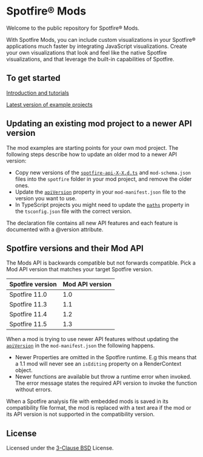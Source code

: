# Spotfire® Mods

Welcome to the public repository for Spotfire® Mods.

With Spotfire Mods, you can include custom visualizations in your Spotfire® applications much faster by integrating JavaScript visualizations. Create your own visualizations that look and feel like the native Spotfire visualizations, and that leverage the built-in capabilities of Spotfire.

## To get started

[Introduction and tutorials](https://spotfiresoftware.github.io/spotfire-mods/docs/)

[Latest version of example projects](https://github.com/spotfiresoftware/spotfire-mods/releases/latest)

## Updating an existing mod project to a newer API version

The mod examples are starting points for your own mod project. The following steps describe how to update an older mod to a newer API version:

- Copy new versions of the [`spotfire-api-X-X.d.ts`](https://github.com/spotfiresoftware/spotfire-mods/tree/master/examples/js-dev-barchart/spotfire) and `mod-schema.json` files into the `spotfire` folder in your mod project, and remove the older ones.
- Update the [`apiVersion`](https://github.com/spotfiresoftware/spotfire-mods/blob/7be343f007d2ec9f3d36e5078419b57674db8467/examples/js-dev-barchart/src/mod-manifest.json#L2) property in your `mod-manifest.json` file to the version you want to use.
- In TypeScript projects you might need to update the [`paths`](https://github.com/spotfiresoftware/spotfire-mods/blob/7be343f007d2ec9f3d36e5078419b57674db8467/examples/ts-spiderchart-d3/tsconfig.json#L17) property in the `tsconfig.json` file with the correct version.

The declaration file contains all new API features and each feature is documented with a @version attribute.

## Spotfire versions and their Mod API

The Mods API is backwards compatible but not forwards compatible. Pick a Mod API version that matches your target Spotfire version.

| Spotfire version | Mod API version |
|------------------|-----------------|
| Spotfire 11.0    | 1.0             |
| Spotfire 11.3    | 1.1             |
| Spotfire 11.4    | 1.2             |
| Spotfire 11.5    | 1.3             |

When a mod is trying to use newer API features without updating the [`apiVersion`](https://github.com/spotfiresoftware/spotfire-mods/blob/7be343f007d2ec9f3d36e5078419b57674db8467/examples/js-dev-barchart/src/mod-manifest.json#L2) in the `mod-manifest.json` the following happens.

- Newer Properties are omitted in the Spotfire runtime. E.g this means that a 1.1 mod will never see an `isEditing` property on a RenderContext object.
- Newer functions are available but throw a runtime error when invoked. The error message states the required API version to invoke the function without errors.

When a Spotfire analysis file with embedded mods is saved in its compatibility file format, the mod is replaced with a text area if the mod or its API version is not supported in the compatibility version.

## License

Licensed under the [3-Clause BSD](https://github.com/spotfiresoftware/spotfire-mods/blob/master/LICENSE) License.
